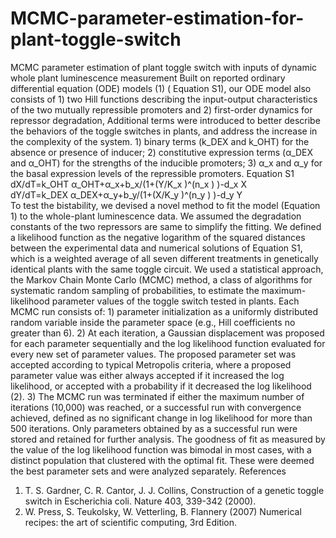 # MCMC-parameter-estimation-for-plant-toggle-switch
MCMC parameter estimation of plant toggle switch with inputs of dynamic whole plant luminescence measurement 
Built on reported ordinary differential equation (ODE) models (1) ( Equation S1), our ODE model also consists of 1) two Hill functions describing the input-output characteristics of the two mutually repressible promoters and 2) first-order dynamics for repressor degradation, Additional terms were introduced to better describe the behaviors of the toggle switches in plants, and address the increase in the complexity of the system. 1) binary terms (k_DEX and k_OHT) for the absence or presence of inducer; 2) constitutive expression terms (α_DEX and α_OHT) for the strengths of the inducible promoters; 3) α_x and α_y for the basal expression levels of the repressible promoters. 
Equation S1
dX/dT=k_OHT α_OHT+α_x+b_x/(1+(Y/K_x )^(n_x ) )-d_x X	
dY/dT=k_DEX α_DEX+α_y+b_y/(1+(X/K_y )^(n_y ) )-d_y Y	
To test the bistability, we devised a novel method to fit the model (Equation 1) to the whole-plant luminescence data. We assumed the degradation constants of the two repressors are same to simplify the fitting. We defined a likelihood function as the negative logarithm of the squared distances between the experimental data and numerical solutions of Equation S1, which is a weighted average of all seven different treatments in genetically identical plants with the same toggle circuit. We used a statistical approach, the Markov Chain Monte Carlo (MCMC) method, a class of algorithms for systematic random sampling of probabilities, to estimate the maximum-likelihood parameter values of the toggle switch tested in plants. Each MCMC run consists of: 1) parameter initialization as a uniformly distributed random variable inside the parameter space (e.g., Hill coefficients no greater than 6). 2) At each iteration, a Gaussian displacement was proposed for each parameter sequentially and the log likelihood function evaluated for every new set of parameter values. The proposed parameter set was accepted according to typical Metropolis criteria, where a proposed parameter value was either always accepted if it increased the log likelihood, or accepted with a probability if it decreased the log likelihood (2). 3) The MCMC run was terminated if either the maximum number of iterations (10,000) was reached, or a successful run with convergence achieved, defined as no significant change in log likelihood for more than 500 iterations. Only parameters obtained by as a successful run were stored and retained for further analysis. The goodness of fit as measured by the value of the log likelihood function was bimodal in most cases, with a distinct population that clustered with the optimal fit. These were deemed the best parameter sets and were analyzed separately. 
References
1.	T. S. Gardner, C. R. Cantor, J. J. Collins, Construction of a genetic toggle switch in Escherichia coli. Nature 403, 339-342 (2000).
2.	W. Press, S. Teukolsky, W. Vetterling, B. Flannery (2007) Numerical recipes: the art of scientific computing, 3rd Edition.
